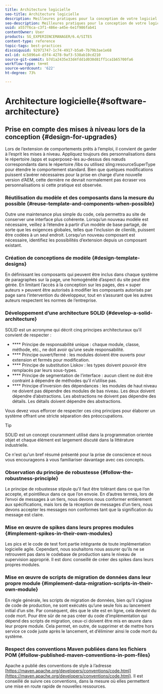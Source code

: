 ```yaml
---
title: Architecture logicielle
seo-title: Architecture logicielle
description: Meilleures pratiques pour la conception de votre logiciel
seo-description: Meilleures pratiques pour la conception de votre logiciel
uuid: a557f6ca-c3f1-486e-a45e-6e1f986fab41
contentOwner: User
products: SG_EXPERIENCEMANAGER/6.4/SITES
content-type: reference
topic-tags: best-practices
discoiquuid: 92971747-1c74-4917-b5a0-7b79b3ae1e68
exl-id: 4c5896a4-d3f4-4278-9af3-538ab10cd210
source-git-commit: b7d1a2435e33d4fdd1d030d81ff1ca1b65700fa6
workflow-type: tm+mt
source-wordcount: '622'
ht-degree: 73%

---
```


# Architecture logicielle{#software-architecture}

## Prise en compte des mises à niveau lors de la conception {#design-for-upgrades}

Lors de l’extension de comportements prêts à l’emploi, il convient de garder à l’esprit les mises à niveau. Appliquez toujours des personnalisations dans le répertoire /apps et superposez-les au-dessus des nœuds correspondants dans le répertoire /libs ou utilisez sling:resourceSuperType pour étendre le comportement standard. Bien que quelques modifications puissent s’avérer nécessaires pour la prise en charge d’une nouvelle version d’AEM, cette dernière ne devrait normalement pas écraser vos personnalisations si cette pratique est observée.

### Réutilisation du modèle et des composants dans la mesure du possible {#reuse-template-and-components-when-possible}

Outre une maintenance plus simple du code, cela permettra au site de conserver une interface plus cohérente. Lorsqu’un nouveau modèle est nécessaire, veillez à l’étendre à partir d’un modèle de base partagé, de sorte que les exigences globales, telles que l’inclusion de clienlib, puissent être codées à un seul endroit. Lorsqu’un nouveau composant est nécessaire, identifiez les possibilités d’extension depuis un composant existant.

### Création de conceptions de modèle {#design-template-designs}

En définissant les composants qui peuvent être inclus dans chaque système de paragraphes sur la page, une homogénéité d’aspect du site peut être gérée. En limitant l’accès à la conception sur les pages, des « super auteurs » peuvent être autorisés à modifier les composants autorisés par page sans l’intervention du développeur, tout en s’assurant que les autres auteurs respectent les normes de l’entreprise.

### Développement d’une architecture SOLID {#develop-a-solid-architecture}

SOLID est un acronyme qui décrit cinq principes architecturaux qu’il convient de respecter :

* **** Principe de responsabilité unique : chaque module, classe, méthode, etc., ne doit avoir qu’une seule responsabilité.
* **** Principe ouvert/fermé : les modules doivent être ouverts pour extension et fermés pour modification.
* **** Principe de substitution Liskov : les types doivent pouvoir être remplacés par leurs sous-types.
* **** Principe de segmentation de l’interface : aucun client ne doit être contraint à dépendre de méthodes qu’il n’utilise pas.
* **** Principe d’inversion des dépendances : les modules de haut niveau ne doivent pas dépendre des modules de bas niveau. Les deux doivent dépendre d’abstractions. Les abstractions ne doivent pas dépendre des détails. Les détails doivent dépendre des abstractions.

Vous devez vous efforcer de respecter ces cinq principes pour élaborer un système offrant une stricte séparation des préoccupations.

>[!TIP]
>
>SOLID est un concept couramment utilisé dans la programmation orientée objet et chaque élément est largement discuté dans la littérature industrielle.
>
>Ce n&#39;est qu&#39;un bref résumé présenté pour la prise de conscience et nous vous encourageons à vous familiariser davantage avec ces concepts.

### Observation du principe de robustesse {#follow-the-robustness-principle}

Le principe de robustesse stipule qu’il faut être tolérant dans ce que l’on accepte, et pointilleux dans ce que l’on envoie. En d’autres termes, lors de l’envoi de messages à un tiers, nous devons nous conformer entièrement aux spécifications, mais lors de la réception de messages d’un tiers, nous devons accepter les messages non conformes tant que la signification du message est claire.

### Mise en œuvre de spikes dans leurs propres modules {#implement-spikes-in-their-own-modules}

Les pics et le code de test font partie intégrante de toute implémentation logicielle agile. Cependant, nous souhaitons nous assurer qu’ils ne se retrouvent pas dans le codebase de production sans le niveau de supervision approprié. Il est donc conseillé de créer des spikes dans leurs propres modules.

### Mise en œuvre de scripts de migration de données dans leur propre module {#implement-data-migration-scripts-in-their-own-module}

En règle générale, les scripts de migration de données, bien qu’il s’agisse de code de production, ne sont exécutés qu’une seule fois au lancement initial d’un site. Par conséquent, dès que le site est en ligne, cela devient du code mort. Pour être sûr de ne pas créer du code d’implémentation qui dépend des scripts de migration, ceux-ci doivent être mis en œuvre dans leur propre module. Cela permet, en outre, de supprimer et de mettre hors service ce code juste après le lancement, et d’éliminer ainsi le code mort du système.

### Respect des conventions Maven publiées dans les fichiers POM {#follow-published-maven-conventions-in-pom-files}

Apache a publié des conventions de style à l’adresse [https://maven.apache.org/developers/conventions/code.html](https://maven.apache.org/developers/conventions/code.html). Il est conseillé de suivre ces conventions, dans la mesure où elles permettent une mise en route rapide de nouvelles ressources.
